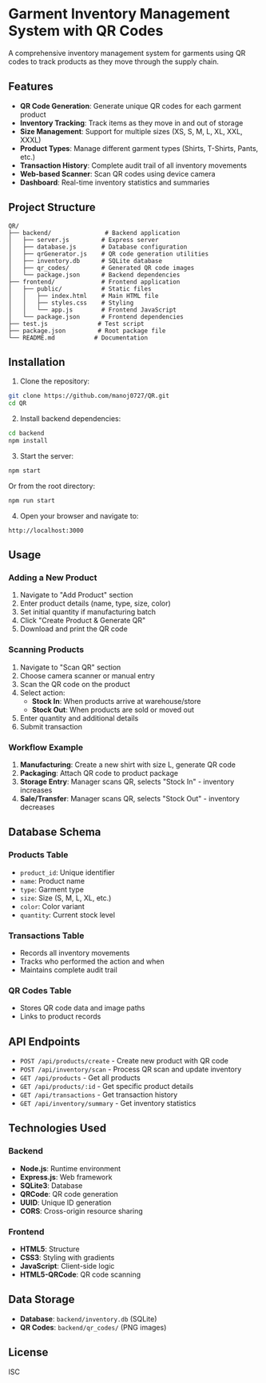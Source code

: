 # Garment Inventory Management System with QR Codes

A comprehensive inventory management system for garments using QR codes to track products as they move through the supply chain.

## Features

- **QR Code Generation**: Generate unique QR codes for each garment product
- **Inventory Tracking**: Track items as they move in and out of storage
- **Size Management**: Support for multiple sizes (XS, S, M, L, XL, XXL, XXXL)
- **Product Types**: Manage different garment types (Shirts, T-Shirts, Pants, etc.)
- **Transaction History**: Complete audit trail of all inventory movements
- **Web-based Scanner**: Scan QR codes using device camera
- **Dashboard**: Real-time inventory statistics and summaries

## Project Structure

```
QR/
├── backend/               # Backend application
│   ├── server.js         # Express server
│   ├── database.js       # Database configuration
│   ├── qrGenerator.js    # QR code generation utilities
│   ├── inventory.db      # SQLite database
│   ├── qr_codes/         # Generated QR code images
│   └── package.json      # Backend dependencies
├── frontend/             # Frontend application
│   ├── public/           # Static files
│   │   ├── index.html    # Main HTML file
│   │   ├── styles.css    # Styling
│   │   └── app.js        # Frontend JavaScript
│   └── package.json      # Frontend dependencies
├── test.js              # Test script
├── package.json         # Root package file
└── README.md           # Documentation
```

## Installation

1. Clone the repository:
```bash
git clone https://github.com/manoj0727/QR.git
cd QR
```

2. Install backend dependencies:
```bash
cd backend
npm install
```

3. Start the server:
```bash
npm start
```
Or from the root directory:
```bash
npm run start
```

4. Open your browser and navigate to:
```
http://localhost:3000
```

## Usage

### Adding a New Product

1. Navigate to "Add Product" section
2. Enter product details (name, type, size, color)
3. Set initial quantity if manufacturing batch
4. Click "Create Product & Generate QR"
5. Download and print the QR code

### Scanning Products

1. Navigate to "Scan QR" section
2. Choose camera scanner or manual entry
3. Scan the QR code on the product
4. Select action:
   - **Stock In**: When products arrive at warehouse/store
   - **Stock Out**: When products are sold or moved out
5. Enter quantity and additional details
6. Submit transaction

### Workflow Example

1. **Manufacturing**: Create a new shirt with size L, generate QR code
2. **Packaging**: Attach QR code to product package
3. **Storage Entry**: Manager scans QR, selects "Stock In" - inventory increases
4. **Sale/Transfer**: Manager scans QR, selects "Stock Out" - inventory decreases

## Database Schema

### Products Table
- `product_id`: Unique identifier
- `name`: Product name
- `type`: Garment type
- `size`: Size (S, M, L, XL, etc.)
- `color`: Color variant
- `quantity`: Current stock level

### Transactions Table
- Records all inventory movements
- Tracks who performed the action and when
- Maintains complete audit trail

### QR Codes Table
- Stores QR code data and image paths
- Links to product records

## API Endpoints

- `POST /api/products/create` - Create new product with QR code
- `POST /api/inventory/scan` - Process QR scan and update inventory
- `GET /api/products` - Get all products
- `GET /api/products/:id` - Get specific product details
- `GET /api/transactions` - Get transaction history
- `GET /api/inventory/summary` - Get inventory statistics

## Technologies Used

### Backend
- **Node.js**: Runtime environment
- **Express.js**: Web framework
- **SQLite3**: Database
- **QRCode**: QR code generation
- **UUID**: Unique ID generation
- **CORS**: Cross-origin resource sharing

### Frontend
- **HTML5**: Structure
- **CSS3**: Styling with gradients
- **JavaScript**: Client-side logic
- **HTML5-QRCode**: QR code scanning

## Data Storage

- **Database**: `backend/inventory.db` (SQLite)
- **QR Codes**: `backend/qr_codes/` (PNG images)

## License

ISC
